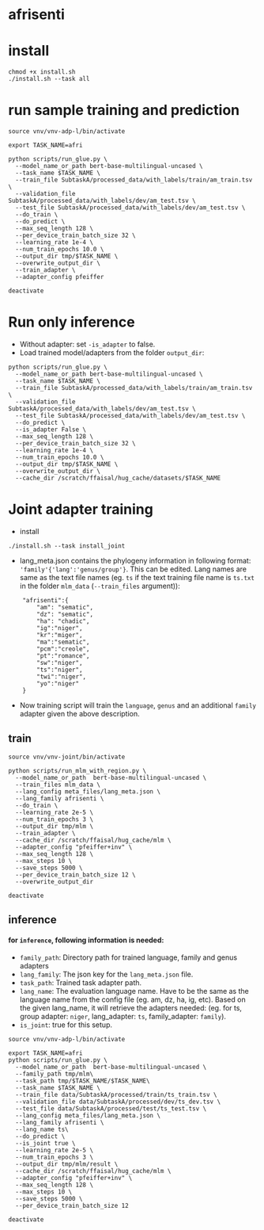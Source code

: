 # afrisenti



# install

```
chmod +x install.sh
./install.sh --task all
```


# run sample training and prediction
```
source vnv/vnv-adp-l/bin/activate
```
```
export TASK_NAME=afri

python scripts/run_glue.py \
  --model_name_or_path bert-base-multilingual-uncased \
  --task_name $TASK_NAME \
  --train_file SubtaskA/processed_data/with_labels/train/am_train.tsv \
  --validation_file SubtaskA/processed_data/with_labels/dev/am_test.tsv \
  --test_file SubtaskA/processed_data/with_labels/dev/am_test.tsv \
  --do_train \
  --do_predict \
  --max_seq_length 128 \
  --per_device_train_batch_size 32 \
  --learning_rate 1e-4 \
  --num_train_epochs 10.0 \
  --output_dir tmp/$TASK_NAME \
  --overwrite_output_dir \
  --train_adapter \
  --adapter_config pfeiffer
```
```
deactivate
```


# Run only inference
- Without adapter: set `-is_adapter` to false.
- Load trained model/adapters from the folder `output_dir`:
```
python scripts/run_glue.py \
  --model_name_or_path bert-base-multilingual-uncased \
  --task_name $TASK_NAME \
  --train_file SubtaskA/processed_data/with_labels/train/am_train.tsv \
  --validation_file SubtaskA/processed_data/with_labels/dev/am_test.tsv \
  --test_file SubtaskA/processed_data/with_labels/dev/am_test.tsv \
  --do_predict \
  --is_adapter False \
  --max_seq_length 128 \
  --per_device_train_batch_size 32 \
  --learning_rate 1e-4 \
  --num_train_epochs 10.0 \
  --output_dir tmp/$TASK_NAME \
  --overwrite_output_dir \
  --cache_dir /scratch/ffaisal/hug_cache/datasets/$TASK_NAME
```


# Joint adapter training

- install
```
./install.sh --task install_joint
```

- lang_meta.json contains the phylogeny information in following format: `'family'{'lang':'genus/group'}`. This can be edited. Lang names are same as the text file names (eg. `ts` if the text training file name is `ts.txt` in the folder `mlm_data` (`--train_files` argument)):
```
    "afrisenti":{
        "am": "sematic",
        "dz": "sematic",
        "ha": "chadic",
        "ig":"niger",
        "kr":"miger",
        "ma":"sematic",
        "pcm":"creole",
        "pt":"romance",
        "sw":"niger",
        "ts":"niger",
        "twi":"niger",
        "yo":"niger"
    }
```
- Now training script will train the `language`, `genus` and an additional `family` adapter given the above description.

## train

```
source vnv/vnv-joint/bin/activate

python scripts/run_mlm_with_region.py \
  --model_name_or_path  bert-base-multilingual-uncased \
  --train_files mlm_data \
  --lang_config meta_files/lang_meta.json \
  --lang_family afrisenti \
  --do_train \
  --learning_rate 2e-5 \
  --num_train_epochs 3 \
  --output_dir tmp/mlm \
  --train_adapter \
  --cache_dir /scratch/ffaisal/hug_cache/mlm \
  --adapter_config "pfeiffer+inv" \
  --max_seq_length 128 \
  --max_steps 10 \
  --save_steps 5000 \
  --per_device_train_batch_size 12 \
  --overwrite_output_dir

deactivate
```

## inference

#### for `inference`, following information is needed:
- `family_path`: Directory path for trained language, family and genus adapters
- `lang_family`: The json key for the `lang_meta.json` file. 
- `task_path`: Trained task adapter path.
- `lang_name`: The evaluation language name. Have to be the same as the language name from the config file (eg. am, dz, ha, ig, etc). Based on the given lang_name, it will retrieve the adapters needed: (eg. for ts, group adapter: `niger`, lang_adapter: `ts`, family_adapter: `family`).
- `is_joint`: true for this setup.

```
source vnv/vnv-adp-l/bin/activate
```

```
export TASK_NAME=afri
python scripts/run_glue.py \
  --model_name_or_path  bert-base-multilingual-uncased \
  --family_path tmp/mlm\
  --task_path tmp/$TASK_NAME/$TASK_NAME\
  --task_name $TASK_NAME \
  --train_file data/SubtaskA/processed/train/ts_train.tsv \
  --validation_file data/SubtaskA/processed/dev/ts_dev.tsv \
  --test_file data/SubtaskA/processed/test/ts_test.tsv \
  --lang_config meta_files/lang_meta.json \
  --lang_family afrisenti \
  --lang_name ts\
  --do_predict \
  --is_joint true \
  --learning_rate 2e-5 \
  --num_train_epochs 3 \
  --output_dir tmp/mlm/result \
  --cache_dir /scratch/ffaisal/hug_cache/mlm \
  --adapter_config "pfeiffer+inv" \
  --max_seq_length 128 \
  --max_steps 10 \
  --save_steps 5000 \
  --per_device_train_batch_size 12
```
```
deactivate
```